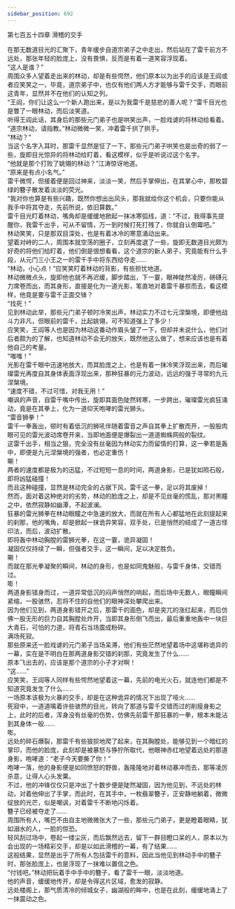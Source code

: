 ```yaml
---
sidebar_position: 692
---
```

 第七百五十四章 滑稽的交手


在那无数道目光的汇聚下，青年缓步自道宗弟子之中走出，然后站在了雷千前方不远处，那张年轻的脸庞上，没有畏惧，反而是有着一道笑容浮现着。  
“这人是谁？”  
周围众多人望着走出来的林动，却是有些愕然，他们原本以为出手的应该是王阎或者应笑笑之一，毕竟，道宗弟子中，也仅有他们两人方才能够与雷千交手，而眼前这青年，显然并不在他们的认知之列。  
“王阎，你们让这么一个新人跑出来，是以为我雷千是慈悲的善人呢？”雷千目光也是瞥了一眼林动，而后淡笑道。  
听得王阎此话，其身后的那些元门弟子也是哄笑出声，一脸戏谑的将林动给看着。  
“道宗林动，请指教。”林动微微一笑，冲着雷千拱了拱手。  
“林动？”  
当这个名字入耳时，那雷千显然是怔了一下，那些元门弟子哄笑也是出奇的弱了一些，旋即目光惊异的将林动给盯着，看这模样，似乎是听说过这个名字。  
“他就是那个打败了姚翎的林动？”江涛惊讶地道。  
“原来是有点小名气。”  
雷千微愕，但接着便是回过神来，淡淡一笑，然后手掌伸出，在其掌心中，那枚碧绿的簪子散发着淡淡的荧光。  
“我对你也算是有些兴趣，既然你想出出风头，那我就给你这个机会，只要你能从我手中将其夺走，先前所说，依旧算数。”  
雷千目光盯着林动，嘴角却是缓缓地掀起一抹冰寒弧线，道：“不过，我得事先提醒你，我雷千出手，可从不留情，万一到时候打死打残了，你就自认倒霉吧。”  
林动笑笑，只是那双目深处，也是有着冰冷的寒意涌动出来。  
望着对峙的二人，周围本就空荡的圈子，立刻再度退了一些，旋即无数道目光颇为好奇的将他们给盯着，他们倒是很想看看，这个道宗的新人弟子，究竟能有什么手段，从元门三小王之一的雷千手中将东西给夺走……  
“林动，小心点！”应笑笑盯着林动的背影，有些担忧地道。  
林动微微点头，旋即他也就不再迟缓，脚步踏出，下一霎，眼神陡然凌厉，磅礴元力席卷而出，而其身形，直接是化为一道光影，笔直地对着雷千暴掠而去，看这模样，他竟是要与雷千正面交锋？  
“找死！”  
见到林动此举，那些元门弟子顿时冷笑出声，林动实力不过七元涅槃境，即便他战斗力非凡，但眼前的雷千，比起姚翎，可不知道强上了多少！  
应笑笑，王阎等人也是因为林动这番动作眉头皱了一下，但却并未说什么，他们对后者颇为的了解，也知道林动不会无的放矢，既然他这么做了，想来应该也是有着他自己的考量。  
“嗤嗤！”  
光影在雷千眼中迅速地放大，而其脸庞之上，也是有着一抹冷笑浮现出来，而后璀璨雷光再度自其身体表面浮现出来，那种狂暴的元力波动，远远的强于寻常的九元涅槃境。  
“速度不错，不过可惜，对我无用！”  
嘲讽的声音，自雷千嘴中传出，旋即其面色陡然转寒，一步跨出，璀璨雷光疯狂涌动，竟是在其拳上，化为一道仰天咆哮的雷光狮头。  
“雷音狮拳！”  
雷千一拳轰出，顿时有着低沉的狮吼伴随着雷音之声自其拳上扩散而开，一股股肉眼可见的雷光波动席卷开来，当即地面便是爆裂出一道道蜘蛛网般的裂纹。  
这雷千出手，相当之狠，完全没有丝毫因为林动实力而留情的打算，这一拳若是轰中，即便是九元涅槃境的强者，也必定重伤！  
唰！  
两者的速度都是极为的迅猛，不过短短一息的时间，两道身影，已是犹如陨石般，即将凶猛碰撞！  
而且这种碰撞，显然是林动完全的占据下风，雷千这一拳，足以将其废掉！  
然而，面对着这种绝对的劣势，林动的脸庞之上，却是不见丝毫的慌乱，那对黑瞳之中，依然寂静如幽潭，不起波澜。  
狂暴的雷光狮拳在林动眼瞳之中急速的放大，而就在所有人心都猛地在此刻提起来的刹那，他的嘴角，却是掀起一抹诡异笑容，双手处，已是悄然的结成了一道古怪印法，而后，波动扩散。  
即将轰中林动胸膛的雷狮光拳，在这一霎，诡异凝固！  
凝固仅仅持续了一瞬，但强者交手，这一瞬间，足以决定胜负。  
唰！  
而就在那光拳凝聚的瞬间，林动的身形，也是如同鬼魅般，与雷千身体，交错而过。  
嘭！  
两道身影错身而过，一道异常低沉的闷声悄然的响起，而后场中无数人，眼瞳瞬间紧缩，一股骇然，忍将不住的自他们的眼神深处攀爬出来。  
因为他们见到，两道身影错开之后，那雷千的面色，却是突兀的涨红起来，而后仿佛一股无形的巨力自其胸膛处炸开，当即其身形倒飞而出，最后重重地轰中一块巨大青石，可怕的力道，将青石当场震成粉碎。  
满场死寂。  
那些原来还一脸戏谑的元门弟子当场呆滞，他们有些茫然地望着场中这堪称诡异的一幕，实在是不明白在那两道身影交错的刹那，究竟发生了什么……  
原本飞出去的，应该是那个道宗的小子才对啊！  
“这……”  
应笑笑，王阎等人同样有些愕然地望着这一幕，先前的电光火石，就连他们都是不知道究竟发生了什么……  
一场原本该极为火暴的交手，却是在这种诡异的情况下出现了哑火……  
死寂中，一道道噙着许些骇然的目光，转向了那道与雷千交错而过的削瘦身影之上，此时的后者，浑身没有丝毫的伤势，仿佛先前雷千那狂暴的一拳，根本未能沾到其身体一般……  
嘭。  
远处的碎石爆裂，那雷千有些狼狈地爬了起来，在其胸膛处，能够见到一个暗红的掌印，而他的脸庞，此刻却是被暴怒与狰狞所取代，他眼神赤红地望着远处的那道身影，咆哮道：“老子今天要撕了你！”  
咆哮一落，他的身影便是如同愤怒的野兽，轰隆隆地对着林动暴冲而去，那等凌厉杀意，让得人心头发粟。  
不过，他的冲锋仅仅只是冲出了十数步便是陡然凝固，因为他见到，不远处的林动，对着他伸出了手掌，而此时，在其手中，一枚翡翠簪子，正安静地躺着，微微绽放的光芒，似是嘲讽，对着雷千不断地闪烁着。  
簪子已经被夺走了……  
周围所有人，嘴巴不由自主地微微张大了一些，那些元门弟子，更是瞪着眼睛，犹如溺水的人，一脸的惊恐。  
轻风刮过场中，卷起一缕尘灰，而后飘然远去，留下一群目瞪口呆的人，原本以为会出现的一场精彩交手，却是以如此滑稽的一幕，有了结果……  
这般结果，显然是出乎了所有人包括雷千的意料，因此当他见到林动手中的簪子时，那张脸庞上，也是浮现了一抹难以置信之色。  
“付钱吧。”林动把玩着手中手中的簪子，看了雷千一眼，淡淡地道。  
他的声音，缓缓地传开，却是令得这片区域，愈发的寂静。  
远处楼阁上，那气质清冷的倾城女子，幽湖般的眸中，也是在此刻，缓缓地涌上了一抹震动之色。  
  
  
